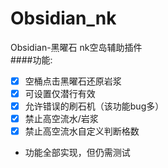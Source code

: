 # Obsidian_nk  
Obsidian-黑曜石 nk空岛辅助插件  
####功能:
 - [X] 空桶点击黑曜石还原岩浆
 - [X] 可设置仅潜行有效
 - [X] 允许错误的刷石机（该功能bug多）
 - [X] 禁止高空流水/岩浆
 - [X] 禁止高空流水自定义判断格数  
 - 功能全部实现，但仍需测试